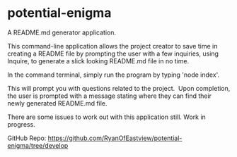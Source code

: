 # potential-enigma

A README.md generator application.

This command-line application allows the project creator to save time in creating a README file by prompting the user with a few inquiries, using Inquire, to generate a slick looking README.md file in no time.

In the command terminal, simply run the program by typing 'node index'.

This will prompt you with questions related to the project.  Upon completion, the user is prompted with a message stating where they can find their newly generated README.md file.

There are some issues to work out with this application still.  Work in progress.

GitHub Repo: https://github.com/RyanOfEastview/potential-enigma/tree/develop
